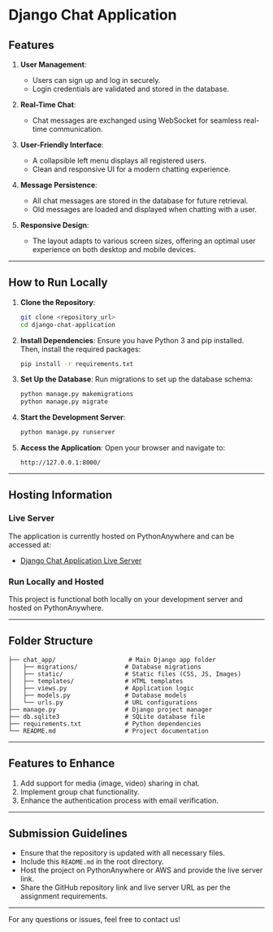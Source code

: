 # Django Chat Application

## **Features**
1. **User Management**:
   - Users can sign up and log in securely.
   - Login credentials are validated and stored in the database.

2. **Real-Time Chat**:
   - Chat messages are exchanged using WebSocket for seamless real-time communication.

3. **User-Friendly Interface**:
   - A collapsible left menu displays all registered users.
   - Clean and responsive UI for a modern chatting experience.

4. **Message Persistence**:
   - All chat messages are stored in the database for future retrieval.
   - Old messages are loaded and displayed when chatting with a user.

5. **Responsive Design**:
   - The layout adapts to various screen sizes, offering an optimal user experience on both desktop and mobile devices.

---

## **How to Run Locally**

1. **Clone the Repository**:
   ```bash
   git clone <repository_url>
   cd django-chat-application
   ```

2. **Install Dependencies**:
   Ensure you have Python 3 and pip installed. Then, install the required packages:
   ```bash
   pip install -r requirements.txt
   ```

3. **Set Up the Database**:
   Run migrations to set up the database schema:
   ```bash
   python manage.py makemigrations
   python manage.py migrate
   ```

4. **Start the Development Server**:
   ```bash
   python manage.py runserver
   ```

5. **Access the Application**:
   Open your browser and navigate to:
   ```
   http://127.0.0.1:8000/
   ```

---

## **Hosting Information**

### **Live Server**
The application is currently hosted on PythonAnywhere and can be accessed at:
- [Django Chat Application Live Server](http://agusain.pythonanywhere.com/)

### **Run Locally and Hosted**
This project is functional both locally on your development server and hosted on PythonAnywhere.

---

## **Folder Structure**
```
├── chat_app/                    # Main Django app folder
│   ├── migrations/             # Database migrations
│   ├── static/                 # Static files (CSS, JS, Images)
│   ├── templates/              # HTML templates
│   ├── views.py                # Application logic
│   ├── models.py               # Database models
│   └── urls.py                 # URL configurations
├── manage.py                   # Django project manager
├── db.sqlite3                  # SQLite database file
├── requirements.txt            # Python dependencies
└── README.md                   # Project documentation
```

---

## **Features to Enhance**
1. Add support for media (image, video) sharing in chat.
2. Implement group chat functionality.
3. Enhance the authentication process with email verification.

---

## **Submission Guidelines**
- Ensure that the repository is updated with all necessary files.
- Include this `README.md` in the root directory.
- Host the project on PythonAnywhere or AWS and provide the live server link.
- Share the GitHub repository link and live server URL as per the assignment requirements.

---

For any questions or issues, feel free to contact us!
